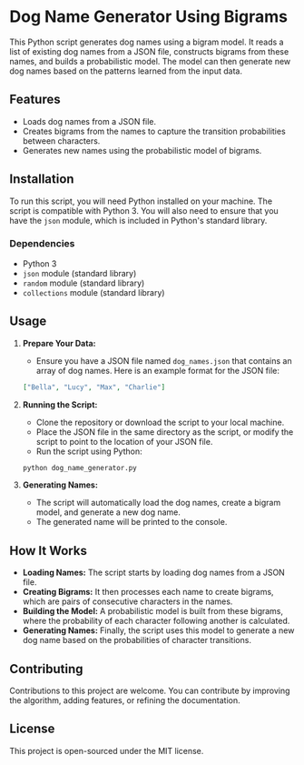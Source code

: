 # Dog Name Generator Using Bigrams

This Python script generates dog names using a bigram model. It reads a list of existing dog names from a JSON file, constructs bigrams from these names, and builds a probabilistic model. The model can then generate new dog names based on the patterns learned from the input data.

## Features

- Loads dog names from a JSON file.
- Creates bigrams from the names to capture the transition probabilities between characters.
- Generates new names using the probabilistic model of bigrams.

## Installation

To run this script, you will need Python installed on your machine. The script is compatible with Python 3. You will also need to ensure that you have the `json` module, which is included in Python's standard library.

### Dependencies

- Python 3
- `json` module (standard library)
- `random` module (standard library)
- `collections` module (standard library)

## Usage

1. **Prepare Your Data:**
   - Ensure you have a JSON file named `dog_names.json` that contains an array of dog names. Here is an example format for the JSON file:
   ```json
   ["Bella", "Lucy", "Max", "Charlie"]
   ```

2. **Running the Script:**
   - Clone the repository or download the script to your local machine.
   - Place the JSON file in the same directory as the script, or modify the script to point to the location of your JSON file.
   - Run the script using Python:
   ```bash
   python dog_name_generator.py
   ```

3. **Generating Names:**
   - The script will automatically load the dog names, create a bigram model, and generate a new dog name.
   - The generated name will be printed to the console.

## How It Works

- **Loading Names:** The script starts by loading dog names from a JSON file.
- **Creating Bigrams:** It then processes each name to create bigrams, which are pairs of consecutive characters in the names.
- **Building the Model:** A probabilistic model is built from these bigrams, where the probability of each character following another is calculated.
- **Generating Names:** Finally, the script uses this model to generate a new dog name based on the probabilities of character transitions.

## Contributing

Contributions to this project are welcome. You can contribute by improving the algorithm, adding features, or refining the documentation.

## License

This project is open-sourced under the MIT license.
